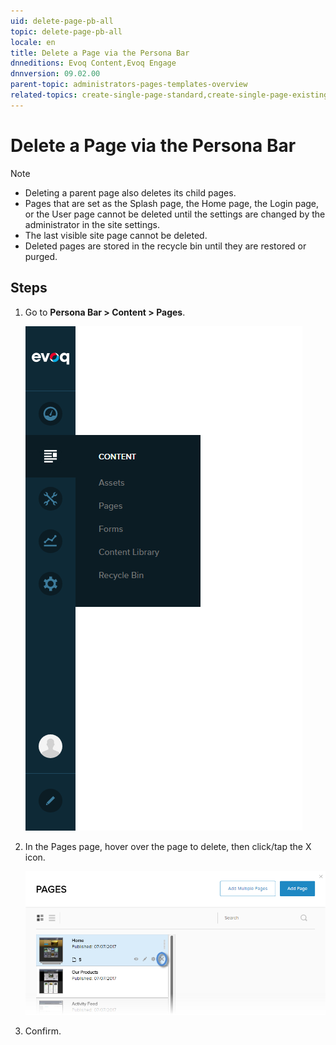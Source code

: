 ```yaml
---
uid: delete-page-pb-all
topic: delete-page-pb-all
locale: en
title: Delete a Page via the Persona Bar
dnneditions: Evoq Content,Evoq Engage
dnnversion: 09.02.00
parent-topic: administrators-pages-templates-overview
related-topics: create-single-page-standard,create-single-page-existing,create-single-page-url,create-single-page-file,create-multiple-pages-pb-all,configure-page-standard,configure-page-existing,configure-page-url,configure-page-file,copy-page-pb-all,edit-page-pb-all,view-hidden-page-pb-all,restore-deleted-pages,purge-deleted-pages,copy-permissions-to-child-pages-pb-all
---
```


# Delete a Page via the Persona Bar

> [!NOTE]
> <ul><li>Deleting a parent page also deletes its child pages.</li><li>Pages that are set as the Splash page, the Home page, the Login page, or the User page cannot be deleted until the settings are changed by the administrator in the site settings.</li><li>The last visible site page cannot be deleted.</li><li>Deleted pages are stored in the recycle bin until they are restored or purged.</li></ul>

## Steps

1.  Go to **Persona Bar \> Content \> Pages**.
    
    ![Persona Bar > Content > Pages](/images/scr-pbar-host-Content-E91.png)
    
2.  In the Pages page, hover over the page to delete, then click/tap the X icon.
    
      
    
    ![Pages > Delete](/images/scr-pb-Pages-Delete-E91.png)
    
      
    
3.  Confirm.